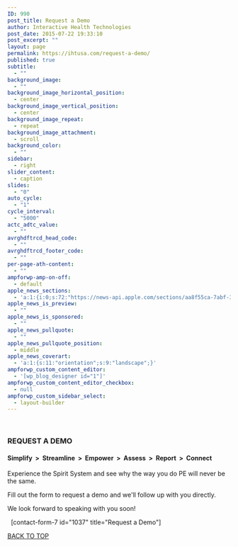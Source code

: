```yaml
---
ID: 990
post_title: Request a Demo
author: Interactive Health Technologies
post_date: 2015-07-22 19:33:10
post_excerpt: ""
layout: page
permalink: https://ihtusa.com/request-a-demo/
published: true
subtitle:
  - ""
background_image:
  - ""
background_image_horizontal_position:
  - center
background_image_vertical_position:
  - center
background_image_repeat:
  - repeat
background_image_attachment:
  - scroll
background_color:
  - ""
sidebar:
  - right
slider_content:
  - caption
slides:
  - "0"
auto_cycle:
  - "1"
cycle_interval:
  - "5000"
actc_adtc_value:
  - ""
avrghdftrcd_head_code:
  - ""
avrghdftrcd_footer_code:
  - ""
per-page-ath-content:
  - ""
ampforwp-amp-on-off:
  - default
apple_news_sections:
  - 'a:1:{i:0;s:72:"https://news-api.apple.com/sections/aa8f55ca-7abf-3ed0-a6c4-79170654793d";}'
apple_news_is_preview:
  - ""
apple_news_is_sponsored:
  - ""
apple_news_pullquote:
  - ""
apple_news_pullquote_position:
  - middle
apple_news_coverart:
  - 'a:1:{s:11:"orientation";s:9:"landscape";}'
ampforwp_custom_content_editor:
  - '[wp_blog_designer id="1"]'
ampforwp_custom_content_editor_checkbox:
  - null
ampforwp_custom_sidebar_select:
  - layout-builder
---
```

&nbsp;
<h3 class="widget-title"><span class="widget-title__inline">REQUEST A DEMO</span></h3>
<h4>Simplify  &gt;  Streamline  &gt;  Empower  &gt;  Assess  &gt;  Report  &gt;  Connect</h4>
Experience the Spirit System and see why the way you do PE will never be the same.

Fill out the form to request a demo and we'll follow up with you directly.

We look forward to speaking with you soon!

&nbsp;
[contact-form-7 id="1037" title="Request a Demo"]
<form class="wpcf7-form" action="/wp-admin/admin-ajax.php?action=so_panels_import_layout&amp;_panelsnonce=457a564962#wpcf7-f1037-o1" method="post" novalidate="novalidate"><input name="_wpcf7" type="hidden" value="1037" /> <input name="_wpcf7_version" type="hidden" value="4.2.2" /> <input name="_wpcf7_locale" type="hidden" value="en_US" /> <input name="_wpcf7_unit_tag" type="hidden" value="wpcf7-f1037-o1" /> <input name="_wpnonce" type="hidden" value="5f4ed984c4" /></form><a href="#TOP">BACK TO TOP</a>